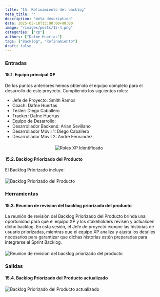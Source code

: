 ```yaml
---
title: "15. Refinamiento del backlog"
meta_title: ""
description: "meta description"
date: 2025-05-10T15:00:00+00:00
image: "/images/posts/15-4.png"
categories: ["xp"]
authors: ["Dafne Huertas"]
tags: ["Backlog", "Refinamiento"]
draft: false
---
```

### Entradas

#### 15.1. Equipo principal XP

De los puntos anteriores hemos obtenido el equipo completo para el desarrollo de este proyecto. Cumpliendo los siguientes roles:

- Jefe de Proyecto: Smith Ramos
- Coach: Dafne Huertas
- Tester: Diego Caballero
- Tracker: Dafne Huertas
- Equipo de Desarrollo:
- Desarrollador Backend: Arian Sevillano
- Desarrollador Móvil 1: Diego Caballero
- Desarrollador Móvil 2: Andre Fernandez

<img src="/images/xp/consolidado_roles.png" 
     alt="Roles XP Identificado" 
     style="display: block; margin: 20px auto; max-width: 35%;" />

#### 15.2. Backlog Priorizado del Producto
El Backlog Priorizado incluye:

<img src="/images/sprint_2/backlog_prioridad.png" 
     alt="Backlog Priorizado del Producto" 
     style="display: block; margin: 20px auto; max-width: 100%;" />

### Herramientas

#### 15.3. Reunion de revision del backlog priorizado del producto
La reunión de revisión del Backlog Priorizado del Producto brinda una oportunidad para que el equipo XP y los stakeholders revisen y actualicen dicho backlog. En esta sesión, el Jefe de proyecto expone las historias de usuario priorizadas, mientras que el equipo XP analiza y ajusta los detalles necesarios para garantizar que dichas historias estén preparadas para integrarse al Sprint Backlog.

<img src="/images/sprint_2/backlog_priorizado.jpg" 
     alt="Reunion de revision del backlog priorizado del producto" 
     style="display: block; margin: 20px auto; max-width: 100%;" />


### Salidas

#### 15.4. Backlog Priorizado del Producto actualizado
<img src="/images/xp/backlog_4.png" 
     alt="Backlog Priorizado del Producto actualizado" 
     style="display: block; margin: 20px auto; max-width: 100%;" />

